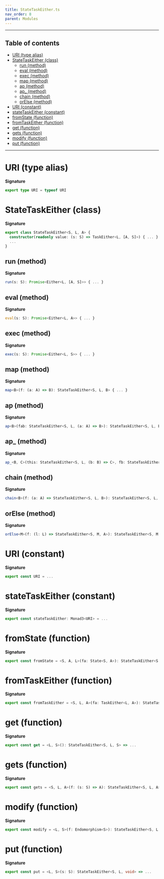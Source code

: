 ```yaml
---
title: StateTaskEither.ts
nav_order: 8
parent: Modules
---
```


---

<h2 class="text-delta">Table of contents</h2>

- [URI (type alias)](#uri-type-alias)
- [StateTaskEither (class)](#statetaskeither-class)
  - [run (method)](#run-method)
  - [eval (method)](#eval-method)
  - [exec (method)](#exec-method)
  - [map (method)](#map-method)
  - [ap (method)](#ap-method)
  - [ap\_ (method)](#ap_-method)
  - [chain (method)](#chain-method)
  - [orElse (method)](#orelse-method)
- [URI (constant)](#uri-constant)
- [stateTaskEither (constant)](#statetaskeither-constant)
- [fromState (function)](#fromstate-function)
- [fromTaskEither (function)](#fromtaskeither-function)
- [get (function)](#get-function)
- [gets (function)](#gets-function)
- [modify (function)](#modify-function)
- [put (function)](#put-function)

---

# URI (type alias)

**Signature**

```ts
export type URI = typeof URI
```

# StateTaskEither (class)

**Signature**

```ts
export class StateTaskEither<S, L, A> {
  constructor(readonly value: (s: S) => TaskEither<L, [A, S]>) { ... }
  ...
}
```

## run (method)

**Signature**

```ts
run(s: S): Promise<Either<L, [A, S]>> { ... }
```

## eval (method)

**Signature**

```ts
eval(s: S): Promise<Either<L, A>> { ... }
```

## exec (method)

**Signature**

```ts
exec(s: S): Promise<Either<L, S>> { ... }
```

## map (method)

**Signature**

```ts
map<B>(f: (a: A) => B): StateTaskEither<S, L, B> { ... }
```

## ap (method)

**Signature**

```ts
ap<B>(fab: StateTaskEither<S, L, (a: A) => B>): StateTaskEither<S, L, B> { ... }
```

## ap\_ (method)

**Signature**

```ts
ap_<B, C>(this: StateTaskEither<S, L, (b: B) => C>, fb: StateTaskEither<S, L, B>): StateTaskEither<S, L, C> { ... }
```

## chain (method)

**Signature**

```ts
chain<B>(f: (a: A) => StateTaskEither<S, L, B>): StateTaskEither<S, L, B> { ... }
```

## orElse (method)

**Signature**

```ts
orElse<M>(f: (l: L) => StateTaskEither<S, M, A>): StateTaskEither<S, M, A> { ... }
```

# URI (constant)

**Signature**

```ts
export const URI = ...
```

# stateTaskEither (constant)

**Signature**

```ts
export const stateTaskEither: Monad3<URI> = ...
```

# fromState (function)

**Signature**

```ts
export const fromState = <S, A, L>(fa: State<S, A>): StateTaskEither<S, L, A> => ...
```

# fromTaskEither (function)

**Signature**

```ts
export const fromTaskEither = <S, L, A>(fa: TaskEither<L, A>): StateTaskEither<S, L, A> => ...
```

# get (function)

**Signature**

```ts
export const get = <L, S>(): StateTaskEither<S, L, S> => ...
```

# gets (function)

**Signature**

```ts
export const gets = <S, L, A>(f: (s: S) => A): StateTaskEither<S, L, A> => ...
```

# modify (function)

**Signature**

```ts
export const modify = <L, S>(f: Endomorphism<S>): StateTaskEither<S, L, void> => ...
```

# put (function)

**Signature**

```ts
export const put = <L, S>(s: S): StateTaskEither<S, L, void> => ...
```
